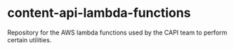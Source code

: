 # content-api-lambda-functions
Repository for the AWS lambda functions used by the CAPI team to perform certain utilities.
